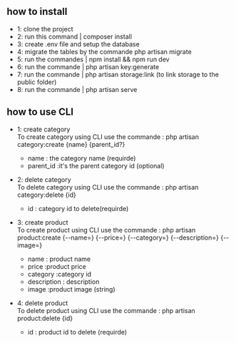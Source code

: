 ## how to install

- 1: clone the project 
- 2: run this command | composer install
- 3: create .env file and setup the database 
- 4: migrate the tables by the commande php artisan migrate
- 5: run the commandes | npm install && npm run dev
- 6: run the commande | php artisan key:generate
- 7: run the commande | php artisan storage:link (to link storage to the public folder)
- 8: run the commande | php artisan serve 

## how to use CLI
- 1: create category\
    To create category using CLI use the commande : php artisan category:create {name} {parent_id?}
    - name : the category name (requirde)
    - parent_id :it's the parent category id (optional)
    
- 2: delete category\
    To delete category using CLI use the commande : php artisan category:delete {id}
    - id : category id to delete(requirde)

- 3: create product\
    To create product using CLI use the commande : php artisan product:create {--name=} {--price=} {--category=} {--description=} {--image=}
    - name : product name 
    - price :product price
    - category :category id 
    - description : description 
    - image :product image (string) 

- 4: delete product\
    To delete product using CLI use the commande : php artisan product:delete {id}
    - id : product id to delete (requirde)


